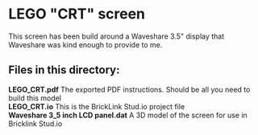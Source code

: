 # LEGO "CRT" screen

This screen has been build around a Waveshare 3.5" display that Waveshare was kind enough to provide to me.


## Files in this directory:
**LEGO_CRT.pdf** The exported PDF instructions. Should be all you need to build this model  
**LEGO_CRT.io** This is the BrickLink Stud.io project file  
**Waveshare 3_5 inch LCD panel.dat** A 3D model of the screen for use in Bricklink Stud.io
